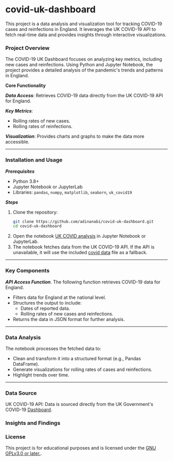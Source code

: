 # covid-uk-dashboard
This project is a data analysis and visualization tool for tracking COVID-19 cases and reinfections in England. It leverages the UK COVID-19 API to fetch real-time data and provides insights through interactive visualizations.

### Project Overview 
The COVID-19 UK Dashboard focuses on analyzing key metrics, including new cases and reinfections. Using Python and Jupyter Notebook, the project provides a detailed analysis of the pandemic's trends and patterns in England.

**Core Functionality**

***Data Access***: Retrieves COVID-19 data directly from the UK COVID-19 API for England.

***Key Metrics***:
- Rolling rates of new cases.
- Rolling rates of reinfections.

***Visualization***: Provides charts and graphs to make the data more accessible.

---
### Installation and Usage 
***Prerequisites***
- Python 3.8+
- Jupyter Notebook or JupyterLab
- Libraries: `pandas`, `numpy`, `matplotlib`, `seaborn`, `uk_covid19`

***Steps***
1. Clone the repository:
   ```bash
   git clone https://github.com/adinanabi/covid-uk-dashboard.git
   cd covid-uk-dashboard
2. Open the notebook [UK COVID analysis](./uk_covid_analysis.ipynb) in Jupyter Notebook or JupyterLab.
3. The notebook fetches data from the UK COVID-19 API. If the API is unavailable, it will use the included [covid data](./timeseries.json) file as a fallback.

---
### Key Components
***API Access Function***. The following function retrieves COVID-19 data for England.
- Filters data for England at the national level.
- Structures the output to include:
   - Dates of reported data.
   - Rolling rates of new cases and reinfections.
- Returns the data in JSON format for further analysis.

---
### Data Analysis
The notebook processes the fetched data to:
- Clean and transform it into a structured format (e.g., Pandas DataFrame).
- Generate visualizations for rolling rates of cases and reinfections.
- Highlight trends over time.

---
### Data Source
UK COVID-19 API: Data is sourced directly from the UK Government's COVID-19 [Dashboard](https://ukhsa-dashboard.data.gov.uk).


### Insights and Findings


### License
This project is for educational purposes and is licensed under the [GNU GPLv3.0 or later.](./LICENSE).




